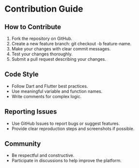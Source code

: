 ﻿# Contribution Guide

## How to Contribute

1. Fork the repository on GitHub.
2. Create a new feature branch: git checkout -b feature-name.
3. Make your changes with clear commit messages.
4. Test your changes thoroughly.
5. Submit a pull request describing your changes.

## Code Style

- Follow Dart and Flutter best practices.
- Use meaningful variable and function names.
- Write comments for complex logic.

## Reporting Issues

- Use GitHub Issues to report bugs or suggest features.
- Provide clear reproduction steps and screenshots if possible.

## Community

- Be respectful and constructive.
- Participate in discussions to help improve the platform.


